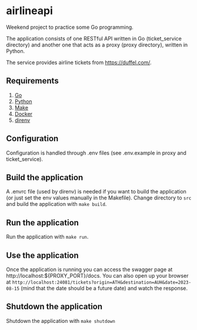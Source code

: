 # airlineapi

Weekend project to practice some Go programming.</br>

The application consists of one RESTful API written in Go (ticket_service directory)
 and another one that acts as a proxy (proxy directory), written in Python.</br>

The service provides airline tickets from https://duffel.com/.

## Requirements
1. [Go](https://go.dev/)
2. [Python](https://www.python.org/)
3. [Make](https://www.gnu.org/software/make/)
4. [Docker](https://www.docker.com/)
5. [direnv](https://direnv.net/)

## Configuration
Configuration is handled through .env files (see .env.example in proxy and ticket_service).</br>

## Build the application
A .envrc file (used by direnv) is needed if you want to build the application (or just set the env values manually in the Makefile). Change directory to `src` and build
 the application with `make build`.

## Run the application
Run the application with `make run`.

## Use the application
Once the application is running you can access the swagger page at http://localhost:${PROXY_PORT}/docs. You can also open up your browser at `http://localhost:24081/tickets?origin=ATH&destination=AUH&date=2023-08-15` (mind that the date should
be a future date) and watch the response.


## Shutdown the application
Shutdown the application  with `make shutdown`